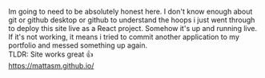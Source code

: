 Im going to need to be absolutely honest here. I don't know enough about git or github desktop or github to understand the hoops i just went through to deploy this site live as a React project. Somehow it's up and running live. If it's not working, it means i tried to commit another application to my portfolio and messed something up again. 
<br>
TLDR: Site works great 👍
<br>
https://mattasm.github.io/
